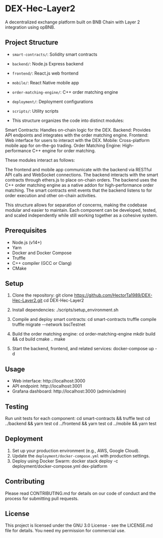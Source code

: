 # DEX-Hec-Layer2
A decentralized exchange platform built on BNB Chain with Layer 2 integration using opBNB.

## Project Structure

- `smart-contracts/`: Solidity smart contracts
- `backend/`: Node.js Express backend
- `frontend/`: React.js web frontend
- `mobile/`: React Native mobile app
- `order-matching-engine/`: C++ order matching engine
- `deployment/`: Deployment configurations
- `scripts/`: Utility scripts

- This structure organizes the code into distinct modules:

Smart Contracts: Handles on-chain logic for the DEX.
Backend: Provides API endpoints and integrates with the order matching engine.
Frontend: Web interface for users to interact with the DEX.
Mobile: Cross-platform mobile app for on-the-go trading.
Order Matching Engine: High-performance C++ engine for order matching.

These modules interact as follows:

The frontend and mobile app communicate with the backend via RESTful API calls and WebSocket connections.
The backend interacts with the smart contracts through ethers.js to place on-chain orders.
The backend uses the C++ order matching engine as a native addon for high-performance order matching.
The smart contracts emit events that the backend listens to for order execution and other on-chain activities.

This structure allows for separation of concerns, making the codebase modular and easier to maintain. Each component can be developed, tested, and scaled independently while still working together as a cohesive system.

## Prerequisites

- Node.js (v14+)
- Yarn
- Docker and Docker Compose
- Truffle
- C++ compiler (GCC or Clang)
- CMake

## Setup

1. Clone the repository:
git clone https://github.com/HectorTa1989/DEX-Hec-Layer2.git
cd DEX-Hec-Layer2

2. Install dependencies:
./scripts/setup_environment.sh

3. Compile and deploy smart contracts:
cd smart-contracts
truffle compile
truffle migrate --network bscTestnet

4. Build the order matching engine:
cd order-matching-engine
mkdir build && cd build
cmake ..
make

5. Start the backend, frontend, and related services:
docker-compose up -d

## Usage

- Web interface: http://localhost:3000
- API endpoint: http://localhost:3001
- Grafana dashboard: http://localhost:3000 (admin/admin)

## Testing

Run unit tests for each component:
cd smart-contracts && truffle test
cd ../backend && yarn test
cd ../frontend && yarn test
cd ../mobile && yarn test

## Deployment

1. Set up your production environment (e.g., AWS, Google Cloud).
2. Update the `deployment/docker-compose.yml` with production settings.
3. Deploy using Docker Swarm:
docker stack deploy -c deployment/docker-compose.yml dex-platform

## Contributing

Please read CONTRIBUTING.md for details on our code of conduct and the process for submitting pull requests.

## License

This project is licensed under the GNU 3.0 License - see the LICENSE.md file for details. You need my permission for commercial use.
